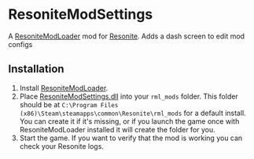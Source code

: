 ﻿# ResoniteModSettings

A [ResoniteModLoader](https://github.com/resonite-modding-group/ResoniteModLoader/) mod for [Resonite](https://resonite.com/). Adds a dash screen to edit mod configs

## Installation
1. Install [ResoniteModLoader](https://github.com/resonite-modding-group/ResoniteModLoader/).
1. Place [ResoniteModSettings.dll](https://github.com/badhaloninja/ResoniteModSettings/releases/latest/download/ResoniteModSettings.dll) into your `rml_mods` folder. This folder should be at `C:\Program Files (x86)\Steam\steamapps\common\Resonite\rml_mods` for a default install. You can create it if it's missing, or if you launch the game once with ResoniteModLoader installed it will create the folder for you.
1. Start the game. If you want to verify that the mod is working you can check your Resonite logs.